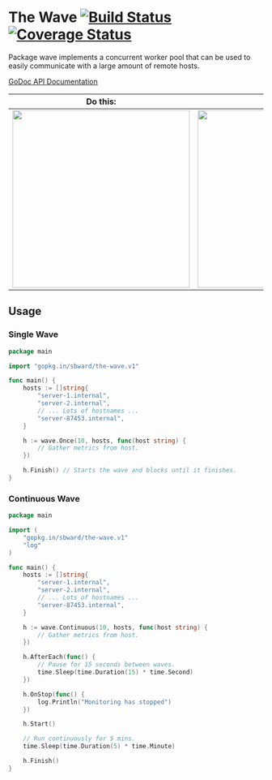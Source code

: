 # The Wave [![Build Status](https://drone.io/github.com/sbward/the-wave/status.png)](https://drone.io/github.com/sbward/the-wave/latest) [![Coverage Status](https://coveralls.io/repos/sbward/the-wave/badge.png?branch=master)](https://coveralls.io/r/sbward/the-wave?branch=master)

Package wave implements a concurrent worker pool that can be used to easily communicate with a large amount of remote hosts.

[GoDoc API Documentation](http://godoc.org/gopkg.in/sbward/the-wave.v1)

Do this: | With this:
--- | ---
<img src="http://angel.elte.hu/wave/fig/demo/simulationMovieLarge.gif" width="350px" label="http://angel.elte.hu/wave/index.cgi?m=models"> | <img src="http://cdn.slashgear.com/wp-content/uploads/2012/10/google-datacenter-tech-13-580x386.jpg" width="350px" label="http://www.slashgear.com/google-data-center-hd-photos-hit-where-the-internet-lives-gallery-17252451/">

## Usage
### Single Wave
```go
package main

import "gopkg.in/sbward/the-wave.v1"

func main() {
	hosts := []string{
		"server-1.internal",
		"server-2.internal",
		// ... Lots of hostnames ...
		"server-87453.internal",
	}

	h := wave.Once(10, hosts, func(host string) {
		// Gather metrics from host.
	})

	h.Finish() // Starts the wave and blocks until it finishes.
}
```
### Continuous Wave
```go
package main

import (
	"gopkg.in/sbward/the-wave.v1"
	"log"
)

func main() {
	hosts := []string{
		"server-1.internal",
		"server-2.internal",
		// ... Lots of hostnames ...
		"server-87453.internal",
	}

	h := wave.Continuous(10, hosts, func(host string) {
		// Gather metrics from host.
	})

	h.AfterEach(func() {
		// Pause for 15 seconds between waves.
		time.Sleep(time.Duration(15) * time.Second)
	})

	h.OnStop(func() {
		log.Println("Monitoring has stopped")
	})

	h.Start()

	// Run continuously for 5 mins.
	time.Sleep(time.Duration(5) * time.Minute)

	h.Finish()
}
```
